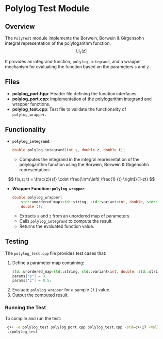 # Polylog Test Module

## Overview
The `PolyTest` module implements the Borwein, Borwein & Girgensohn integral representation of the polylogarithm function, 
$$ 
\mathrm{Li}_s(z) 
$$

It provides an integrand function, `polylog_integrand`, and a wrapper mechanism for evaluating the function based on the parameters  s  and  z .

## Files
- **polylog_port.hpp**: Header file defining the function interfaces.
- **polylog_port.cpp**: Implementation of the polylogarithm integrand and wrapper functions.
- **polylog_test.cpp**: Test file to validate the functionality of `polylog_wrapper`.

## Functionality
- **`polylog_integrand`**:
  ```cpp
  double polylog_integrand(int s, double z, double t);
  ```
  - Computes the integrand in the integral representation of the polylogarithm function using the Borwein, Borwein & Girgensohn representation:

$$
f(s,z; t) = \frac{z}{s!} \cdot \frac{\ln^s\left[ \frac{1}  {t} \right]}{1-zt} 
$$

- **Wrapper Function: `polylog_wrapper`**:
  ```cpp
  double polylog_wrapper(
      std::unordered_map<std::string, std::variant<int, double, std::string>> parameters, 
      double t);
  ```
  - Extracts `s` and `z` from an unordered map of parameters.
  - Calls `polylog_integrand` to compute the result.
  - Returns the evaluated function value.

## Testing
The `polylog_test.cpp` file provides test cases that:
1. Define a parameter map containing:
   ```cpp
   std::unordered_map<std::string, std::variant<int, double, std::string>> params;
   params["s"] = 3;
   params["z"] = 0.5;
   ```
2. Evaluate `polylog_wrapper` for a sample \( t \) value.
3. Output the computed result.

### Running the Test
To compile and run the test:
```sh
 g++ -o polylog_test polylog_port.cpp polylog_test.cpp -std=c++17 -Wall
 ./polylog_test
```

